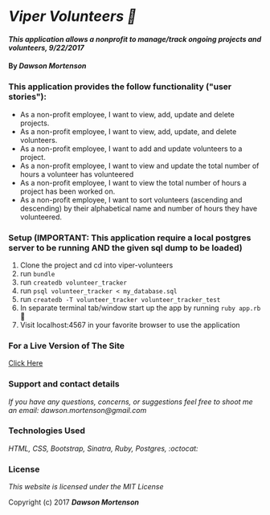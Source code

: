 # _Viper Volunteers 🐍_

#### _This application allows a nonprofit to manage/track ongoing projects and volunteers, 9/22/2017_

#### By _**Dawson Mortenson**_

### This application provides the follow functionality ("user stories"):
* As a non-profit employee, I want to view, add, update and delete projects.
* As a non-profit employee, I want to view, add, update, and delete volunteers.
* As a non-profit employee, I want to add and update volunteers to a project.
* As a non-profit employee, I want to view and update the total number of hours a volunteer has volunteered
* As a non-profit employee, I want to view the total number of hours a project has been worked on.
* As a non-profit employee, I want to sort volunteers (ascending and descending) by their alphabetical name and number of hours they have volunteered.

### Setup (IMPORTANT: This application require a local postgres server to be running AND the given sql dump to be loaded)
1. Clone the project and cd into viper-volunteers
2. run `bundle`
3. run `createdb volunteer_tracker`
4. run `psql volunteer_tracker < my_database.sql`
5. run `createdb -T volunteer_tracker volunteer_tracker_test`
6. In separate terminal tab/window start up the app by running `ruby app.rb` :rocket:
7. Visit localhost:4567 in your favorite browser to use the application

### For a Live Version of The Site
[Click Here](https://viper-volunteers.herokuapp.com)

### Support and contact details
_If you have any questions, concerns, or suggestions feel free to shoot me an email: dawson.mortenson@gmail.com_

### Technologies Used
_HTML, CSS, Bootstrap, Sinatra, Ruby, Postgres, :octocat:_

### License
*This website is licensed under the MIT License*

Copyright (c) 2017 **_Dawson Mortenson_**

